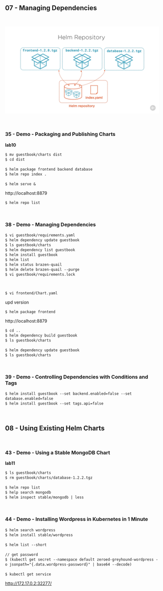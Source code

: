 ## 07 - Managing Dependencies

<br/>

![Application](/img/pic-10.png?raw=true)

<br/>

### 35 - Demo - Packaging and Publishing Charts

**lab10**

    $ mv guestbook/charts dist
    $ cd dist

    $ helm package frontend backend database
    $ helm repo index .

    $ helm serve &

http://localhost:8879

    $ helm repo list

<br/>

### 38 - Demo - Managing Dependencies

    $ vi guestbook/requirements.yaml
    $ helm dependency update guestbook
    $ ls guestbook/charts
    $ helm dependency list guestbook
    $ helm install guestbook
    $ helm list
    $ helm status brazen-quail
    $ helm delete brazen-quail --purge
    $ vi guestbook/requirements.lock

<br/>

    $ vi frontend/Chart.yaml

upd version

    $ helm package frontend

http://localhost:8879

    $ cd ..
    $ helm dependency build guestbook
    $ ls guestbook/charts

    $ helm dependency update guestbook
    $ ls guestbook/charts

<br/>

### 39 - Demo - Controlling Dependencies with Conditions and Tags

    $ helm install guestbook --set backend.enabled=false --set database.enabled=false
    $ helm install guestbook --set tags.api=false

<br/>

## 08 - Using Existing Helm Charts

<br/>

### 43 - Demo - Using a Stable MongoDB Chart

**lab11**

    $ ls guestbook/charts
    $ rm guestbook/charts/database-1.2.2.tgz

    $ helm repo list
    $ help search mongodb
    $ helm inspect stable/mongodb | less

<br/>

### 44 - Demo - Installing Wordpress in Kubernetes in 1 Minute

    $ helm search wordpress
    $ helm install stable/wordpress

    $ helm list --short

    // get password
    $ (kubectl get secret --namespace default zeroed-greyhound-wordpress -o jsonpath="{.data.wordpress-password}" | base64 --decode)

    $ kubectl get service

http://172.17.0.2:32277/

